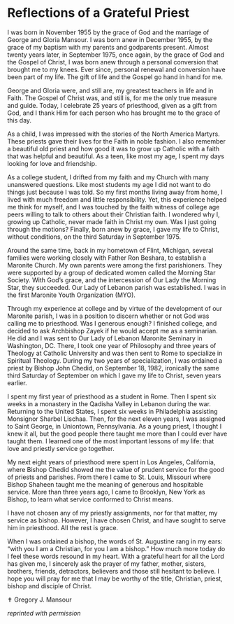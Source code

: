 # Reflections of a Grateful Priest

I was born in November 1955 by the grace of God and the marriage of George and Gloria Mansour. I was born anew in December 1955, by the grace of my baptism with my parents and godparents present. Almost twenty years later, in September 1975, once again, by the grace of God and the Gospel of Christ, I was born anew through a personal conversion that brought me to my knees. Ever since, personal renewal and conversion have been part of my life. The gift of life and the Gospel go hand in hand for me.

George and Gloria were, and still are, my greatest teachers in life and in Faith. The Gospel of Christ was, and still is, for me the only true measure and guide. Today, I celebrate 25 years of priesthood, given as a gift from God, and I thank Him for each person who has brought me to the grace of this day.

As a child, I was impressed with the stories of the North America Martyrs. These priests gave their lives for the Faith in noble fashion. I also remember a beautiful old priest and how good it was to grow up Catholic with a faith that was helpful and beautiful. As a teen, like most my age, I spent my days looking for love and friendship.

As a college student, I drifted from my faith and my Church with many unanswered questions. Like most students my age I did not want to do things just because I was told. So my first months living away from home, I lived with much freedom and little responsibility. Yet, this experience helped me think for myself, and I was touched by the faith witness of college age peers willing to talk to others about their Christian faith. I wondered why I, growing up Catholic, never made faith in Christ my own. Was I just going through the motions? Finally, born anew by grace, I gave my life to Christ, without conditions, on the third Saturday in September 1975.

Around the same time, back in my hometown of Flint, Michigan, several families were working closely with Father Ron Beshara, to establish a Maronite Church. My own parents were among the first parishioners. They were supported by a group of dedicated women called the Morning Star Society. With God’s grace, and the intercession of Our Lady the Morning Star, they succeeded. Our Lady of Lebanon parish was established. I was in the first Maronite Youth Organization (MYO).

Through my experience at college and by virtue of the development of our Maronite parish, I was in a position to discern whether or not God was calling me to priesthood. Was I generous enough? I finished college, and decided to ask Archbishop Zayek if he would accept me as a seminarian. He did and I was sent to Our Lady of Lebanon Maronite Seminary in Washington, DC. There, I took one year of Philosophy and three years of Theology at Catholic University and was then sent to Rome to specialize in Spiritual Theology. During my two years of specialization, I was ordained a priest by Bishop John Chedid, on September 18, 1982, ironically the same third Saturday of September on which I gave my life to Christ, seven years earlier.

I spent my first year of priesthood as a student in Rome. Then I spent six weeks in a monastery in the Qadisha Valley in Lebanon during the war. Returning to the United States, I spent six weeks in Philadelphia assisting Monsignor Sharbel Lischaa. Then, for the next eleven years, I was assigned to Saint George, in Uniontown, Pennsylvania. As a young priest, I thought I knew it all, but the good people there taught me more than I could ever have taught them. I learned one of the most important lessons of my life: that love and priestly service go together.

My next eight years of priesthood were spent in Los Angeles, California, where Bishop Chedid showed me the value of prudent service for the good of priests and parishes. From there I came to St. Louis, Missouri where Bishop Shaheen taught me the meaning of generous and hospitable service. More than three years ago, I came to Brooklyn, New York as Bishop, to learn what service conformed to Christ means.

I have not chosen any of my priestly assignments, nor for that matter, my service as bishop. However, I have chosen Christ, and have sought to serve him in priesthood. All the rest is grace.

When I was ordained a bishop, the words of St. Augustine rang in my ears: “with you I am a Christian, for you I am a bishop.” How much more today do I feel these words resound in my heart. With a grateful heart for all the Lord has given me, I sincerely ask the prayer of my father, mother, sisters, brothers, friends, detractors, believers and those still hesitant to believe. I hope you will pray for me that I may be worthy of the title, Christian, priest, bishop and disciple of Christ.

&#10013; Gregory J. Mansour

*reprinted with permission*

